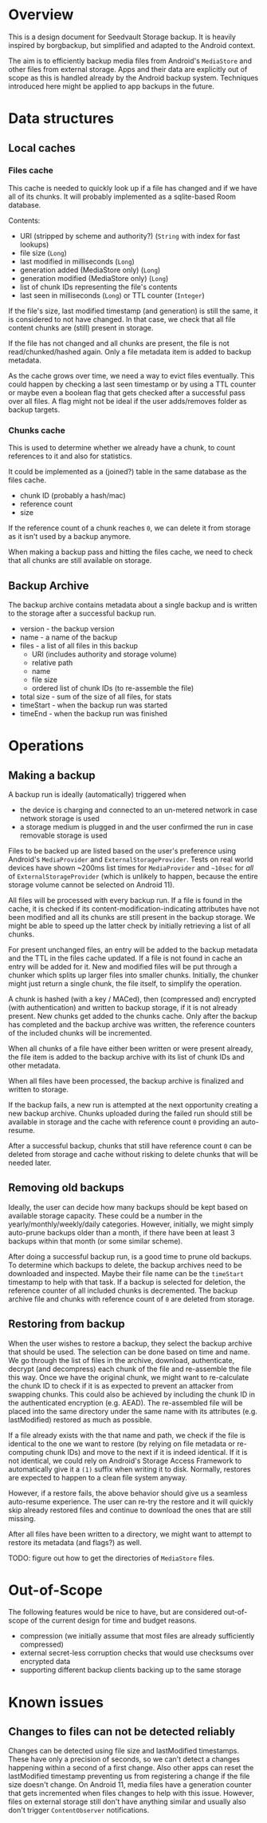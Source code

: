# Overview

This is a design document for Seedvault Storage backup.
It is heavily inspired by borgbackup, but simplified and adapted to the Android context.

The aim is to efficiently backup media files from Android's `MediaStore`
and other files from external storage.
Apps and their data are explicitly out of scope
as this is handled already by the Android backup system.
Techniques introduced here might be applied to app backups in the future.

# Data structures

## Local caches

### Files cache

This cache is needed to quickly look up if a file has changed and if we have all of its chunks.
It will probably implemented as a sqlite-based Room database.

Contents:

* URI (stripped by scheme and authority?) (`String` with index for fast lookups)
* file size (`Long`)
* last modified in milliseconds (`Long`)
* generation added (MediaStore only) (`Long`)
* generation modified (MediaStore only) (`Long`)
* list of chunk IDs representing the file's contents
* last seen in milliseconds (`Long`) or TTL counter (`Integer`)

If the file's size, last modified timestamp (and generation) is still the same,
it is considered to not have changed.
In that case, we check that all file content chunks are (still) present in storage.

If the file has not changed and all chunks are present,
the file is not read/chunked/hashed again.
Only a file metadata item is added to backup metadata.

As the cache grows over time, we need a way to evict files eventually.
This could happen by checking a last seen timestamp or by using a TTL counter
or maybe even a boolean flag that gets checked after a successful pass over all files.
A flag might not be ideal if the user adds/removes folder as backup targets.

### Chunks cache

This is used to determine whether we already have a chunk,
to count references to it and also for statistics.

It could be implemented as a (joined?) table in the same database as the files cache.

* chunk ID (probably a hash/mac)
* reference count
* size

If the reference count of a chunk reaches `0`,
we can delete it from storage as it isn't used by a backup anymore.

When making a backup pass and hitting the files cache,
we need to check that all chunks are still available on storage.

## Backup Archive

The backup archive contains metadata about a single backup
and is written to the storage after a successful backup run.

* version - the backup version
* name - a name of the backup
* files - a list of all files in this backup
  * URI (includes authority and storage volume)
  * relative path
  * name
  * file size
  * ordered list of chunk IDs (to re-assemble the file)
* total size - sum of the size of all files, for stats
* timeStart - when the backup run was started
* timeEnd - when the backup run was finished

# Operations

## Making a backup

A backup run is ideally (automatically) triggered when

* the device is charging and connected to an un-metered network in case network storage is used
* a storage medium is plugged in and the user confirmed the run in case removable storage is used

Files to be backed up are listed based on the user's preference
using Android's `MediaProvider` and `ExternalStorageProvider`.
Tests on real world devices have shown ~200ms list times for `MediaProvider`
and `~10sec` for *all* of `ExternalStorageProvider`
(which is unlikely to happen, because the entire storage volume cannot be selected on Android 11).

All files will be processed with every backup run.
If a file is found in the cache, it is checked
if its content-modification-indicating attributes have not been modified
and all its chunks are still present in the backup storage.
We might be able to speed up the latter check by initially retrieving a list of all chunks.

For present unchanged files, an entry will be added to the backup metadata
and the TTL in the files cache updated.
If a file is not found in cache an entry will be added for it.
New and modified files will be put through a chunker
which splits up larger files into smaller chunks.
Initially, the chunker might just return a single chunk,
the file itself, to simplify the operation.

A chunk is hashed (with a key / MACed),
then (compressed and) encrypted (with authentication) and written to backup storage,
if it is not already present.
New chunks get added to the chunks cache.
Only after the backup has completed and the backup archive was written,
the reference counters of the included chunks will be incremented.

When all chunks of a file have either been written or were present already,
the file item is added to the backup archive with its list of chunk IDs and other metadata.

When all files have been processed, the backup archive is finalized and written to storage.

If the backup fails, a new run is attempted at the next opportunity creating a new backup archive.
Chunks uploaded during the failed run should still be available in storage
and the cache with reference count `0` providing an auto-resume.

After a successful backup, chunks that still have reference count `0`
can be deleted from storage and cache without risking to delete chunks that will be needed later.

## Removing old backups

Ideally, the user can decide how many backups should be kept based on available storage capacity.
These could be a number in the yearly/monthly/weekly/daily categories.
However, initially, we might simply auto-prune backups older than a month,
if there have been at least 3 backups within that month (or some similar scheme).

After doing a successful backup run, is a good time to prune old backups.
To determine which backups to delete, the backup archives need to be downloaded and inspected.
Maybe their file name can be the `timeStart` timestamp to help with that task.
If a backup is selected for deletion, the reference counter of all included chunks is decremented.
The backup archive file and chunks with reference count of `0` are deleted from storage.

## Restoring from backup

When the user wishes to restore a backup, they select the backup archive that should be used.
The selection can be done based on time and name.
We go through the list of files in the archive,
download, authenticate, decrypt (and decompress) each chunk of the file
and re-assemble the file this way.
Once we have the original chunk,
we might want to re-calculate the chunk ID to check if it is as expected
to prevent an attacker from swapping chunks.
This could also be achieved by including the chunk ID in the authenticated encryption (e.g. AEAD).
The re-assembled file will be placed into the same directory under the same name
with its attributes (e.g. lastModified) restored as much as possible.

If a file already exists with the that name and path,
we check if the file is identical to the one we want to restore
(by relying on file metadata or re-computing chunk IDs)
and move to the next if it is indeed identical.
If it is not identical, we could rely on Android's Storage Access Framework
to automatically give it a `(1)` suffix when writing it to disk.
Normally, restores are expected to happen to a clean file system anyway.

However, if a restore fails, the above behavior should give us a seamless auto-resume experience.
The user can re-try the restore and it will quickly skip already restored files
and continue to download the ones that are still missing.

After all files have been written to a directory,
we might want to attempt to restore its metadata (and flags?) as well.

TODO: figure out how to get the directories of `MediaStore` files.

# Out-of-Scope

The following features would be nice to have,
but are considered out-of-scope of the current design for time and budget reasons.

* compression (we initially assume that most files are already sufficiently compressed)
* external secret-less corruption checks that would use checksums over encrypted data
* supporting different backup clients backing up to the same storage

# Known issues

## Changes to files can not be detected reliably

Changes can be detected using file size and lastModified timestamps.
These have only a precision of seconds,
so we can't detect a changes happening within a second of a first change.
Also other apps can reset the lastModified timestamp
preventing us from registering a change if the file size doesn't change.
On Android 11, media files have a generation counter that gets incremented when files changes
to help with this issue.
However, files on external storage still don't have anything similar
and usually also don't trigger `ContentObserver` notifications.
